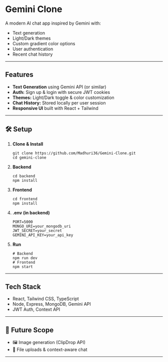 <h1>Gemini Clone</h1>

<p>A modern AI chat app inspired by Gemini with:</p>
<ul>
  <li> Text generation</li>
  <li> Light/Dark themes</li>
  <li> Custom gradient color options</li>
  <li> User authentication</li>
  <li> Recent chat history</li>
</ul>

<hr />

<h2>Features</h2>
<ul>
  <li><strong>Text Generation</strong> using Gemini API (or similar)</li>
  <li><strong>Auth:</strong> Sign up & login with secure JWT cookies</li>
  <li><strong>Themes:</strong> Light/Dark toggle & color customization</li>
  <li><strong>Chat History:</strong> Stored locally per user session</li>
  <li><strong>Responsive UI</strong> built with React + Tailwind</li>
</ul>

<hr />

<h2>🛠 Setup</h2>
<ol>
  <li><strong>Clone & Install</strong>
    <pre><code>git clone https://github.com/Madhuri36/Gemini-Clone.git
cd gemini-clone</code></pre>
  </li>
  <li><strong>Backend</strong>
    <pre><code>cd backend
npm install</code></pre>
  </li>
  <li><strong>Frontend</strong>
    <pre><code>cd frontend
npm install</code></pre>
  </li>
  <li><strong>.env (in backend)</strong>
    <pre><code>PORT=5000
MONGO_URI=your_mongodb_uri
JWT_SECRET=your_secret
GEMINI_API_KEY=your_api_key</code></pre>
  </li>
  <li><strong>Run</strong>
    <pre><code># Backend
npm run dev
# Frontend
npm start</code></pre>
  </li>
</ol>

<hr />

<h2> Tech Stack</h2>
<ul>
  <li>React, Tailwind CSS, TypeScript</li>
  <li>Node, Express, MongoDB, Gemini API</li>
  <li>JWT Auth, Context API</li>
</ul>

<hr />

<h2>🔮 Future Scope</h2>
<ul>
  <li>🖼️ Image generation (ClipDrop API)</li>
  <li>📎 File uploads & context-aware chat</li>
</ul>

<hr />
